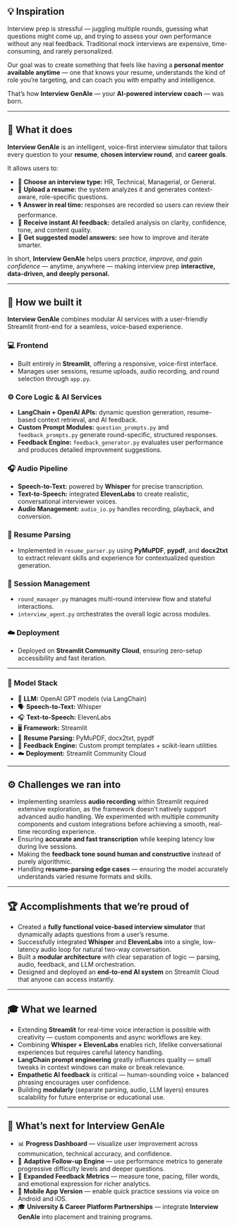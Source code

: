 ## 💡 Inspiration
Interview prep is stressful — juggling multiple rounds, guessing what questions might come up, and trying to assess your own performance without any real feedback. Traditional mock interviews are expensive, time-consuming, and rarely personalized.

Our goal was to create something that feels like having a **personal mentor available anytime** — one that knows your resume, understands the kind of role you’re targeting, and can coach you with empathy and intelligence.

That’s how **Interview GenAIe** — your **AI-powered interview coach** — was born.

---

## 🚀 What it does
**Interview GenAIe** is an intelligent, voice-first interview simulator that tailors every question to your **resume**, **chosen interview round**, and **career goals**.

It allows users to:
- 🎯 **Choose an interview type:** HR, Technical, Managerial, or General.
- 🧾 **Upload a resume:** the system analyzes it and generates context-aware, role-specific questions.
- 🎙️ **Answer in real time:** responses are recorded so users can review their performance.
- 💬 **Receive instant AI feedback:** detailed analysis on clarity, confidence, tone, and content quality.
- 🧠 **Get suggested model answers:** see how to improve and iterate smarter.

In short, **Interview GenAIe** helps users *practice, improve, and gain confidence* — anytime, anywhere — making interview prep **interactive, data-driven, and deeply personal.**

---

## 🧩 How we built it
**Interview GenAIe** combines modular AI services with a user-friendly Streamlit front-end for a seamless, voice-based experience.

### 💻 Frontend
- Built entirely in **Streamlit**, offering a responsive, voice-first interface.
- Manages user sessions, resume uploads, audio recording, and round selection through `app.py`.

### ⚙️ Core Logic & AI Services
- **LangChain + OpenAI APIs:** dynamic question generation, resume-based context retrieval, and AI feedback.
- **Custom Prompt Modules:** `question_prompts.py` and `feedback_prompts.py` generate round-specific, structured responses.
- **Feedback Engine:** `feedback_generator.py` evaluates user performance and produces detailed improvement suggestions.

### 🎧 Audio Pipeline
- **Speech-to-Text:** powered by **Whisper** for precise transcription.
- **Text-to-Speech:** integrated **ElevenLabs** to create realistic, conversational interviewer voices.
- **Audio Management:** `audio_io.py` handles recording, playback, and conversion.

### 📄 Resume Parsing
- Implemented in `resume_parser.py` using **PyMuPDF**, **pypdf**, and **docx2txt** to extract relevant skills and experience for contextualized question generation.

### 🔁 Session Management
- `round_manager.py` manages multi-round interview flow and stateful interactions.
- `interview_agent.py` orchestrates the overall logic across modules.

### ☁️ Deployment
- Deployed on **Streamlit Community Cloud**, ensuring zero-setup accessibility and fast iteration.

---

### 🧠 Model Stack
- 🧩 **LLM:** OpenAI GPT models (via LangChain)
- 🗣️ **Speech-to-Text:** Whisper
- 🎧 **Text-to-Speech:** ElevenLabs
- 🖥️ **Framework:** Streamlit
- 📄 **Resume Parsing:** PyMuPDF, docx2txt, pypdf
- 💬 **Feedback Engine:** Custom prompt templates + scikit-learn utilities
- ☁️ **Deployment:** Streamlit Community Cloud

---

## ⚙️ Challenges we ran into
- Implementing seamless **audio recording** within Streamlit required extensive exploration, as the framework doesn’t natively support advanced audio handling. We experimented with multiple community components and custom integrations before achieving a smooth, real-time recording experience.
- Ensuring **accurate and fast transcription** while keeping latency low during live sessions.
- Making the **feedback tone sound human and constructive** instead of purely algorithmic.
- Handling **resume-parsing edge cases** — ensuring the model accurately understands varied resume formats and skills.

---

## 🏆 Accomplishments that we’re proud of
- Created a **fully functional voice-based interview simulator** that dynamically adapts questions from a user’s resume.
- Successfully integrated **Whisper** and **ElevenLabs** into a single, low-latency audio loop for natural two-way conversation.
- Built a **modular architecture** with clear separation of logic — parsing, audio, feedback, and LLM orchestration.
- Designed and deployed an **end-to-end AI system** on Streamlit Cloud that anyone can access instantly.

---

## 🎓 What we learned
- Extending **Streamlit** for real-time voice interaction is possible with creativity — custom components and async workflows are key.
- Combining **Whisper + ElevenLabs** enables rich, lifelike conversational experiences but requires careful latency handling.
- **LangChain prompt engineering** greatly influences quality — small tweaks in context windows can make or break relevance.
- **Empathetic AI feedback** is critical — human-sounding voice + balanced phrasing encourages user confidence.
- Building **modularly** (separate parsing, audio, LLM layers) ensures scalability for future enterprise or educational use.

---

## 🌟 What’s next for Interview GenAIe
- 📊 **Progress Dashboard** — visualize user improvement across communication, technical accuracy, and confidence.
- 🎯 **Adaptive Follow-up Engine** — use performance metrics to generate progressive difficulty levels and deeper questions.
- 🧠 **Expanded Feedback Metrics** — measure tone, pacing, filler words, and emotional expression for richer analytics.
- 📱 **Mobile App Version** — enable quick practice sessions via voice on Android and iOS.
- 🎓 **University & Career Platform Partnerships** — integrate **Interview GenAIe** into placement and training programs.
